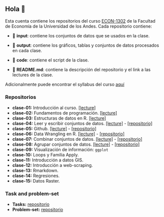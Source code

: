 ## Hola 👋

Esta cuenta contiene los repositorios del curso [ECON-1302](https://github.com/taller-r-202302) de la Facultad de Economía de la Universidad de los Andes. Cada repositorio contiene:

- :file_folder: **input**: contiene los conjuntos de datos que se usados en la clase.

- :file_folder: **output**: contiene los gráficos, tablas y conjuntos de datos procesados en cada clase. 

- :file_folder: **code**: contiene el script de la clase.

- :book: **README.md**: contiene la descripción del repositorio y el link a las lectures de la clase.

Adicionalmente puede encontrar el syllabus del curso [aquí](https://github.com/taller-r-202302/.github/blob/main/syllabus.pdf)

### Repositorios
- **clase-01:** Introducción al curso. [[lecture]](https://lectures-r.gitlab.io/taller-r/clase-01/)
- **clase-02:** Fundamentos de programación. [[lecture]](https://lectures-r.gitlab.io/taller-r/clase-02/) 
- **clase-03:** Estructuras de datos en R. [[lecture]](https://lectures-r.gitlab.io/taller-r/clase-03/) 
- **clase-04:** Leer y escribir conjuntos de datos. [[lecture]](https://lectures-r.gitlab.io/taller-r/clase-04/) - [[repositorio]](https://github.com/taller-r-202401/clase-04) 
- **clase-05:** Github. [[lecture]](https://lectures-r.gitlab.io/taller-r/clase-05/) - [[repositorio]](https://github.com/taller-r-202401/clase-05) 
- **clase-06:** Data Wrangling en R. [[lecture]](https://lectures-r.gitlab.io/taller-r/clase-06/) - [[repositorio]](https://github.com/taller-r-202401/clase-06) 
- **clase-07:** Combinar conjuntos de datos. [[lecture]](https://lectures-r.gitlab.io/taller-r/clase-07/) - [[repositorio]](https://github.com/taller-r-202401/clase-07)
- **clase-08:** Agrupar conjuntos de datos. [[lecture]](https://lectures-r.gitlab.io/taller-r/clase-08/) - [[repositorio]](https://github.com/taller-r-202401/clase-08) 
- **clase-09:** Visualización de información: `ggplot`
- **clase-10:** Loops y Familia Apply.
- **clase-11:** Introducción a datos GIS.
- **clase-12:** Introducción a web-scraping.
- **clase-13:** Rmarkdown.
- **clase-14:** Regresiones.
- **clase-15:** Datos Raster.

### Task and problem-set

- **Tasks:** [repositorio](https://github.com/taller-r-202401/tasks)
- **Problem-set:** [repositorio](https://github.com/taller-r-202401/problem-sets)
